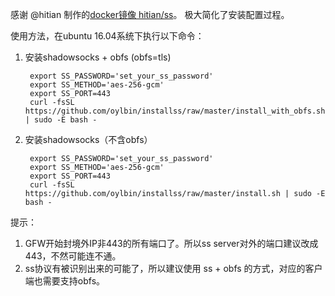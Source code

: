 感谢 @hitian 制作的[docker镜像 hitian/ss](https://hub.docker.com/r/hitian/ss/)。
极大简化了安装配置过程。

使用方法，在ubuntu 16.04系统下执行以下命令：

1. 安装shadowsocks + obfs (obfs=tls)

        export SS_PASSWORD='set_your_ss_password'
        export SS_METHOD='aes-256-gcm'
        export SS_PORT=443
        curl -fsSL https://github.com/oylbin/installss/raw/master/install_with_obfs.sh | sudo -E bash -

2. 安装shadowsocks（不含obfs）

        export SS_PASSWORD='set_your_ss_password'
        export SS_METHOD='aes-256-gcm'
        export SS_PORT=443
        curl -fsSL https://github.com/oylbin/installss/raw/master/install.sh | sudo -E bash -

提示：

1. GFW开始封境外IP非443的所有端口了。所以ss server对外的端口建议改成443，不然可能连不通。
2. ss协议有被识别出来的可能了，所以建议使用 ss + obfs 的方式，对应的客户端也需要支持obfs。

